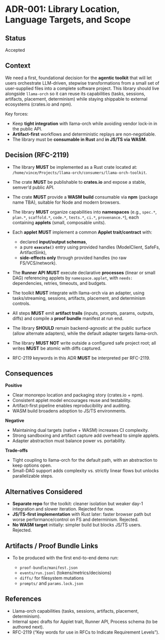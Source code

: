 # ADR-001: Library Location, Language Targets, and Scope

## Status

Accepted

## Context

We need a first, foundational decision for the **agentic toolkit** that will let users orchestrate LLM-driven, stepwise transformations from a small set of user-supplied files into a complete software project. This library should live alongside `llama-orch` so it can reuse its capabilities (tasks, sessions, artifacts, placement, determinism) while staying shippable to external ecosystems (crates.io and npm).

Key forces:

* Keep **tight integration** with llama-orch while avoiding vendor lock-in in the public API.
* **Artifact-first** workflows and deterministic replays are non-negotiable.
* The library must be **consumable in Rust** and **in JS/TS via WASM**.

## Decision (RFC-2119)

* The library **MUST** be implemented as a Rust crate located at:
  `/home/vince/Projects/llama-orch/consumers/llama-orch-toolkit`.
* The crate **MUST** be publishable to **crates.io** and expose a stable, semver’d public API.
* The crate **MUST** provide a **WASM build** consumable via **npm** (package name TBA), suitable for Node and modern browsers.
* The library **MUST** organize capabilities into **namespaces** (e.g., `spec.*`, `plan.*`, `scaffold.*`, `code.*`, `tests.*`, `ci.*`, `provenance.*`), each containing **applets** (small, composable units).
* Each **applet** **MUST** implement a common **Applet trait/contract** with:

  * declared **input/output schemas**,
  * a pure **`execute()`** entry using provided handles (ModelClient, SafeFs, ArtifactSink),
  * **side-effects only** through provided handles (no raw FS/VCS/network).
* The **Runner API** **MUST** execute declarative **processes** (linear or small DAG) referencing applets by `namespace.applet`, with `needs:` dependencies, retries, timeouts, and budgets.
* The toolkit **MUST** integrate with llama-orch via an adapter, using tasks/streaming, sessions, artifacts, placement, and determinism controls.
* All steps **MUST** emit **artifact trails** (inputs, prompts, params, outputs, diffs) and compile a **proof bundle** manifest at run end.
* The library **SHOULD** remain backend-agnostic at the public surface (allow alternate adapters), while the default adapter targets llama-orch.
* The library **MUST NOT** write outside a configured safe project root; all writes **MUST** be atomic with diffs captured.
* RFC-2119 keywords in this ADR **MUST** be interpreted per RFC-2119.

## Consequences

**Positive**

* Clear monorepo location and packaging story (crates.io + npm).
* Consistent applet model encourages reuse and testability.
* Artifact-first pipeline enables reproducibility and auditing.
* WASM build broadens adoption to JS/TS environments.

**Negative**

* Maintaining dual targets (native + WASM) increases CI complexity.
* Strong sandboxing and artifact capture add overhead to simple applets.
* Adapter abstraction must balance power vs. portability.

**Trade-offs**

* Tight coupling to llama-orch for the default path, with an abstraction to keep options open.
* Small-DAG support adds complexity vs. strictly linear flows but unlocks parallelizable steps.

## Alternatives Considered

* **Separate repo** for the toolkit: cleaner isolation but weaker day-1 integration and slower iteration. Rejected for now.
* **JS/TS-first implementation** with Rust later: faster browser path but worse performance/control on FS and determinism. Rejected.
* **No WASM target** initially: simpler build but blocks JS/TS users. Rejected.

## Artifacts / Proof Bundle Links

* To be produced with the first end-to-end demo run:

  * `proof-bundle/manifest.json`
  * `events/run.jsonl` (tokens/metrics/decisions)
  * `diffs/` for filesystem mutations
  * `prompts/` and `params.lock.json`

## References

* Llama-orch capabilities (tasks, sessions, artifacts, placement, determinism).
* Internal spec drafts for Applet trait, Runner API, Process schema (to be authored next).
* RFC-2119 (“Key words for use in RFCs to Indicate Requirement Levels”).
